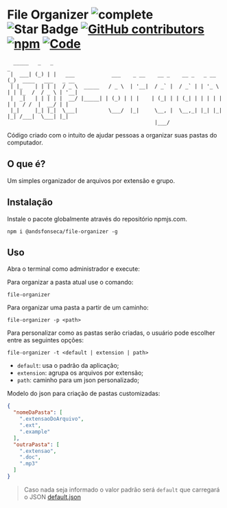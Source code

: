 # File Organizer ![complete](https://camo.githubusercontent.com/facfcb6afd684d2c9701c7d6add65f391fdf86fc/68747470733a2f2f696d672e736869656c64732e696f2f636f6465636f762f632f6769746875622f6477796c2f686170692d617574682d6a7774322e7376673f6d61784167653d32353932303030) <img src="https://img.shields.io/static/v1?label=%F0%9F%8C%9F&message=If%20Useful&style=style=flat&color=red" alt="Star Badge"/> <a href="https://github.com/andsfonseca/file-organizer/graphs/contributors"> <img alt="GitHub contributors" src="https://img.shields.io/github/contributors/andsfonseca/file-organizer?color=yellow"></a> [![npm](https://img.shields.io/npm/v/@andsfonseca/file-organizer)](https://www.npmjs.com/package/@andsfonseca/file-organizer) <a href="https://github.com/andsfonseca/file-organizer" target="_blank"> <img alt="Code" src="https://img.shields.io/badge/-code-494a4b?logo=Plex&logoColor=3aa9ec"></a>






```
  _____   _   _                                                         _
 |  ___| (_) | |   ___            ___    _ __    __ _    __ _   _ __   (_)  ____   ___   _ __ 
 | |_    | | | |  / _ \  _____   / _ \  | '__|  / _` |  / _` | | '_ \  | | |_  /  / _ \ | '__|
 |  _|   | | | | |  __/ |_____| | (_) | | |    | (_| | | (_| | | | | | | |  / /  |  __/ | |
 |_|     |_| |_|  \___|          \___/  |_|     \__, |  \__,_| |_| |_| |_| /___|  \___| |_|
                                                |___/
```

Código criado com o intuito de ajudar pessoas a organizar suas pastas do computador.
## O que é?

Um simples organizador de arquivos por extensão e grupo.


## Instalação

Instale o pacote globalmente através do repositório npmjs.com.

```shell
npm i @andsfonseca/file-organizer -g
```

## Uso
Abra o terminal como administrador e execute:

Para organizar a pasta atual use o comando:

```shell
file-organizer
```
Para organizar uma pasta a partir de um caminho:

```shell
file-organizer -p <path>
```
Para personalizar como as pastas serão criadas, o usuário pode escolher entre as seguintes opções:

```shell
file-organizer -t <default | extension | path>
```

* `default`: usa o padrão da aplicação;
* `extension`: agrupa os arquivos por extensão;
* `path`: caminho para um json personalizado;

Modelo do json para criação de pastas customizadas:

```json
{
  "nomeDaPasta": [
    ".extensaoDoArquivo",
    ".ext",
    ".example"
  ],
  "outraPasta": [
    ".extensao",
    ".doc",
    ".mp3"
  ]
}
```

> Caso nada seja informado o valor padrão será `default` que carregará o JSON [default.json](default.json)